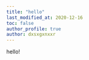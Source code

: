 ```yaml
---
title: "hello"
last_modified_at: 2020-12-16
toc: false
author_profile: true
author: dxsxgxnxxr
---
```


hello!
